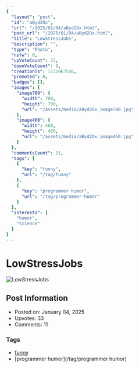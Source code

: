 ```yaml
---
{
  "layout": "post",
  "id": "aByd2Ox",
  "url": "/2025/01/04/aByd2Ox.html",
  "post_url": "/2025/01/04/aByd2Ox.html",
  "title": "LowStressJobs",
  "description": "",
  "type": "Photo",
  "nsfw": 0,
  "upVoteCount": 33,
  "downVoteCount": 9,
  "creationTs": 1735967546,
  "promoted": 0,
  "badges": [],
  "images": {
    "image700": {
      "width": 700,
      "height": 700,
      "url": "/assets/media/aByd2Ox_image700.jpg"
    },
    "image460": {
      "width": 460,
      "height": 460,
      "url": "/assets/media/aByd2Ox_image460.jpg"
    }
  },
  "commentsCount": 11,
  "tags": [
    {
      "key": "funny",
      "url": "/tag/funny"
    },
    {
      "key": "programmer humor",
      "url": "/tag/programmer-humor"
    }
  ],
  "interests": [
    "humor",
    "science"
  ]
}
---
```


# LowStressJobs

![LowStressJobs](/assets/media/aByd2Ox_image700.jpg)

## Post Information

- Posted on: January 04, 2025
- Upvotes: 33
- Comments: 11

### Tags

- [funny](/tag/funny)
- [programmer humor](/tag/programmer humor)
